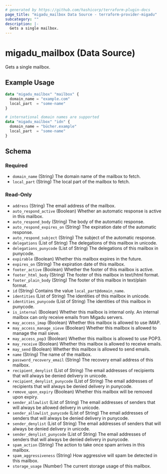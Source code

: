 ```yaml
---
# generated by https://github.com/hashicorp/terraform-plugin-docs
page_title: "migadu_mailbox Data Source - terraform-provider-migadu"
subcategory: ""
description: |-
  Gets a single mailbox.
---
```


# migadu_mailbox (Data Source)

Gets a single mailbox.

## Example Usage

```terraform
data "migadu_mailbox" "mailbox" {
  domain_name = "example.com"
  local_part  = "some-name"
}

# international domain names are supported
data "migadu_mailbox" "idn" {
  domain_name = "bücher.example"
  local_part  = "some-name"
}
```

<!-- schema generated by tfplugindocs -->
## Schema

### Required

- `domain_name` (String) The domain name of the mailbox to fetch.
- `local_part` (String) The local part of the mailbox to fetch.

### Read-Only

- `address` (String) The email address of the mailbox.
- `auto_respond_active` (Boolean) Whether an automatic response is active in this mailbox.
- `auto_respond_body` (String) The body of the automatic response.
- `auto_respond_expires_on` (String) The expiration date of the automatic response.
- `auto_respond_subject` (String) The subject of the automatic response.
- `delegations` (List of String) The delegations of this mailbox in unicode.
- `delegations_punycode` (List of String) The delegations of this mailbox in punycode.
- `expirable` (Boolean) Whether this mailbox expires in the future.
- `expires_on` (String) The expiration date of this mailbox.
- `footer_active` (Boolean) Whether the footer of this mailbox is active.
- `footer_html_body` (String) The footer of this mailbox in text/html format.
- `footer_plain_body` (String) The footer of this mailbox in text/plain format.
- `id` (String) Contains the value `local_part@domain_name`.
- `identities` (List of String) The identities of this mailbox in unicode.
- `identities_punycode` (List of String) The identities of this mailbox in punycode.
- `is_internal` (Boolean) Whether this mailbox is internal only. An internal mailbox can only receive emails from Migadu servers.
- `may_access_imap` (Boolean) Whether this mailbox is allowed to use IMAP.
- `may_access_manage_sieve` (Boolean) Whether this mailbox is allowed to manage the mail sieve.
- `may_access_pop3` (Boolean) Whether this mailbox is allowed to use POP3.
- `may_receive` (Boolean) Whether this mailbox is allowed to receive emails.
- `may_send` (Boolean) Whether this mailbox is allowed to send emails.
- `name` (String) The name of the mailbox.
- `password_recovery_email` (String) The recovery email address of this mailbox.
- `recipient_denylist` (List of String) The email addresses of recipients that will always be denied delivery in unicode.
- `recipient_denylist_punycode` (List of String) The email addresses of recipients that will always be denied delivery in punycode.
- `remove_upon_expiry` (Boolean) Whether this mailbox will be removed upon expiry.
- `sender_allowlist` (List of String) The email addresses of senders that will always be allowed delivery in unicode.
- `sender_allowlist_punycode` (List of String) The email addresses of senders that will always be denied delivery in punycode.
- `sender_denylist` (List of String) The email addresses of senders that will always be denied delivery in unicode.
- `sender_denylist_punycode` (List of String) The email addresses of senders that will always be denied delivery in punycode.
- `spam_action` (String) The action to take once spam arrives in this mailbox.
- `spam_aggressiveness` (String) How aggressive will spam be detected in this mailbox.
- `storage_usage` (Number) The current storage usage of this mailbox.


